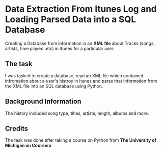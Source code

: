 # Data Extraction From Itunes Log and Loading Parsed Data into a SQL Database
Creating a Database from information in an **XML file** about Tracks (songs, artists, time played..etc) in Itunes for a particular user.  
## The task
I was tasked to create a database, read an XML file which contained infromation about a user's histroy in Itunes and parse that information from the XML file into an SQL database using Python. 

## Background Information

The history included song type, titles, artists, length, albums and more.

## Credits
The task was done after taking a course on Python from **The University of Michigan on Coursera**
